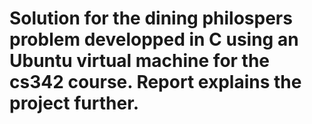 # Solution for the dining philospers problem developped in C using an Ubuntu virtual machine for the cs342 course. Report explains the project further.
